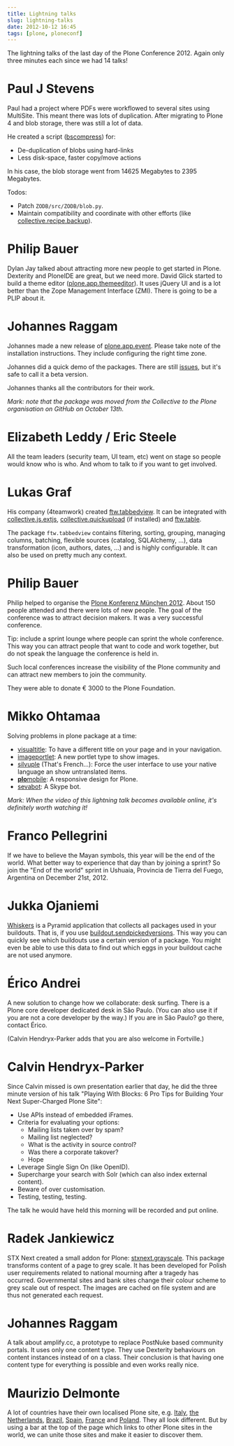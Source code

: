 ```yaml
---
title: Lightning talks
slug: lightning-talks
date: 2012-10-12 16:45
tags: [plone, ploneconf]
---
```


The lightning talks of the last day of the Plone Conference
2012. Again only three minutes each since we had 14 talks!


# Paul J Stevens

Paul had a project where PDFs were workflowed to several sites using
MultiSite. This meant there was lots of duplication. After migrating
to Plone 4 and blob storage, there was still a lot of data.

He created a script ([bscompress](https://github.com/pjstevns/bscompress)) for:

   - De-duplication of blobs using hard-links
   - Less disk-space, faster copy/move actions

In his case, the blob storage went from 14625 Megabytes to 2395 Megabytes.

Todos:

   - Patch `ZODB/src/ZODB/blob.py`.
   - Maintain compatibility and coordinate with other efforts
     (like [collective.recipe.backup](http://pypi.python.org/pypi/collective.recipe.backup/)).


# Philip Bauer

Dylan Jay talked about attracting more new people to get started in
Plone. Dexterity and PloneIDE are great, but we need more. David Glick
started to build a theme editor
([plone.app.themeeditor](http://pypi.python.org/pypi/plone.app.themeeditor/)). It
uses jQuery UI and is a lot better than the Zope Management Interface
(ZMI). There is going to be a PLIP about it.


# Johannes Raggam

Johannes made a new release of
[plone.app.event](http://pypi.python.org/pypi/plone.app.event/). Please
take note of the installation instructions. They include configuring
the right time zone.

Johannes did a quick demo of the packages. There are still
[issues](https://github.com/plone/plone.app.event/issues), but it's
safe to call it a beta version.

Johannes thanks all the contributors for their work.

*Mark: note that the package was moved from the Collective to the
Plone organisation on GitHub on October 13th.*


# Elizabeth Leddy / Eric Steele

All the team leaders (security team, UI team, etc) went on stage so
people would know who is who. And whom to talk to if you want to get
involved.


# Lukas Graf

His company (4teamwork) created
[ftw.tabbedview](http://pypi.python.org/pypi/ftw.tabbedview/). It can
be integrated with
[collective.js.extjs](http://pypi.python.org/pypi/collective.js.extjs/),
[collective.quickupload](http://pypi.python.org/pypi/collective.js.extjs/)
(if installed) and
[ftw.table](http://pypi.python.org/pypi/ftw.table/).

The package `ftw.tabbedview` contains filtering, sorting, grouping,
managing columns, batching, flexible sources (catalog, SQLAlchemy,
...), data transformation (icon, authors, dates, ...) and is highly
configurable. It can also be used on pretty much any context.


# Philip Bauer

Philip helped to organise the
[Plone Konferenz München 2012](http://konferenz.plone.de/). About 150
people attended and there were lots of new people. The goal of the
conference was to attract decision makers. It was a very successful
conference.

Tip: include a sprint lounge where people can sprint the whole
conference. This way you can attract people that want to code and
work together, but do not speak the language the conference is held
in.

Such local conferences increase the visibility of the Plone
community and can attract new members to join the community.

They were able to donate &euro; 3000 to the Plone Foundation.


# Mikko Ohtamaa

Solving problems in plone package at a time:

   - [visualtitle](http://pypi.python.org/pypi/visualtitle/): To have
     a different title on your page and in your navigation.
   - [imageportlet](https://github.com/miohtama/imageportlet): A new
     portlet type to show images.
   - [silvuple](https://github.com/miohtama/silvuple) (That's
     French...): Force the user interface to use your native language
     an show untranslated items.
   - [**plo**mobile](https://github.com/miohtama/plomobile): A
     responsive design for Plone.
   - [sevabot](https://github.com/opensourcehacker/sevabot): A Skype
     bot.

*Mark: When the video of this lightning talk becomes available online,
 it's definitely worth watching it!*


# Franco Pellegrini

If we have to believe the Mayan symbols, this year will be the end of
the world. What better way to experience that day than by joining a
sprint? So join the "End of the world" sprint in Ushuaia, Provincia de
Tierra del Fuego, Argentina on December 21st, 2012.


# Jukka Ojaniemi

[Whiskers](http://pypi.python.org/pypi/whiskers/) is a Pyramid
application that collects all packages used in your buildouts. That
is, if you use
[buildout.sendpickedversions](http://pypi.python.org/pypi/buildout.sendpickedversions/). This
way you can quickly see which buildouts use a certain version of a
package. You might even be able to use this data to find out which
eggs in your buildout cache are not used anymore.


# Érico Andrei

A new solution to change how we collaborate: desk surfing. There is a
Plone core developer dedicated desk in São Paulo. (You can also use it
if you are not a core developer by the way.) If you are in São Paulo?
go there, contact Érico.

(Calvin Hendryx-Parker adds that you are also welcome in Fortville.)


# Calvin Hendryx-Parker

Since Calvin missed is own presentation earlier that day, he did the
three minute version of his talk "Playing With Blocks: 6 Pro Tips for
Building Your Next Super-Charged Plone Site":

   - Use APIs instead of embedded iFrames.
   - Criteria for evaluating your options:
     - Mailing lists taken over by spam?
     - Mailing list neglected?
     - What is the activity in source control?
     - Was there a corporate takover?
     - Hope
   - Leverage Single Sign On (like OpenID).
   - Supercharge your search with Solr (which can also index external
     content).
   - Beware of over customisation.
   - Testing, testing, testing.

The talk he would have held this morning will be recorded and put online.


# Radek Jankiewicz

STX Next created a small addon for Plone:
[stxnext.grayscale](http://pypi.python.org/pypi/stxnext.grayscale/). This
package transforms content of a page to grey scale. It has been
developed for Polish user requirements related to national mourning
after a tragedy has occurred. Governmental sites and bank sites change their colour
scheme to grey scale out of respect. The images are cached on file
system and are thus not generated each request.


# Johannes Raggam

A talk about amplify.cc, a prototype to replace PostNuke based
community portals. It uses only one content type. They use Dexterity
behaviours on content instances instead of on a class. Their
conclusion is that having one content type for everything is possible
and even works really nice.


# Maurizio Delmonte

A lot of countries have their own localised Plone site,
e.g. [Italy](http://plone.it/),
[the Netherlands](http://www.plone.nl/),
[Brazil](http://plone.org.br/), [Spain](http://plone.es/),
[France](http://plone.fr/) and [Poland](http://plone.org.pl/). They
all look different. But by using a bar at the top of the page which
links to other Plone sites in the world, we can unite those sites and
make it easier to discover them.
